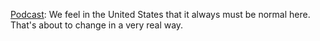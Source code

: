 <a href="http://scripting.com/2020/03/05/aDeadlyVirusIstakingOverTheWorldAndTheUnitedStatesDoesntHaveAGovernment.m4a">Podcast</a>: We feel in the United States that it always must be normal here. That's about to change in a very real way.  
